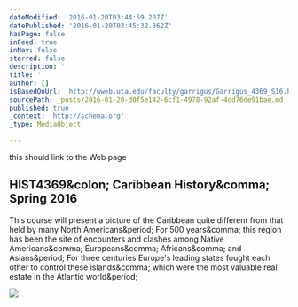 ```yaml
---
dateModified: '2016-01-20T03:44:59.207Z'
datePublished: '2016-01-20T03:45:32.862Z'
hasPage: false
inFeed: true
inNav: false
starred: false
description: ''
title: ''
author: []
isBasedOnUrl: 'http://wweb.uta.edu/faculty/garrigus/Garrigus_4369_S16.html'
sourcePath: _posts/2016-01-20-d0f5e142-6cf1-4978-92af-4cd76de91bae.md
published: true
_context: 'http://schema.org'
_type: MediaObject

---
```

this should link to the Web page 

<article style=""><h1>HIST4369&amp;colon; Caribbean History&amp;comma; Spring 2016</h1><p>This course will present a picture of the Caribbean quite different from that held by many North Americans&amp;period; For 500 years&amp;comma; this region has been the site of encounters and clashes among Native Americans&amp;comma; Europeans&amp;comma; Africans&amp;comma; and Asians&amp;period; For three centuries Europe's leading states fought each other to control these islands&amp;comma; which were the most valuable real estate in the Atlantic world&amp;period;</p><img src="http://wweb.uta.edu/faculty/garrigus/Guadeloupe_harbor_panorama2.JPG" /></article>